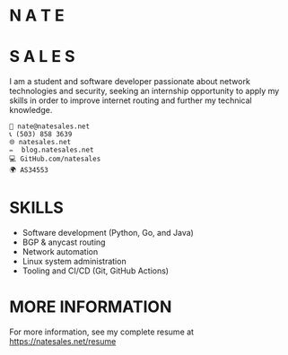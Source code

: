 # N A T E
# S A L E S

I am a student and software developer passionate about network technologies and security, seeking an internship opportunity to apply my skills in order to improve internet routing and further my technical knowledge.

```
📧 nate@natesales.net
📞 (503) 858 3639
🌐 natesales.net
✏️  blog.natesales.net
💻 GitHub.com/natesales
🌍 AS34553
```

# SKILLS
- Software development (Python, Go, and Java)
- BGP & anycast routing
- Network automation
- Linux system administration
- Tooling and CI/CD (Git, GitHub Actions)

# MORE INFORMATION

For more information, see my complete resume at https://natesales.net/resume
